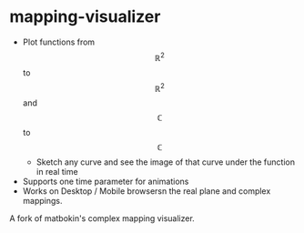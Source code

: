 # mapping-visualizer
- Plot functions from $$\mathbb{R}^2$$ to $$\mathbb{R}^2$$ and $$\mathbb{C}$$ to $$\mathbb{C}$$
    - Sketch any curve and see the image of that curve under the function in real time
- Supports one time parameter for animations
- Works on Desktop / Mobile browsersn the real plane and complex mappings.

A fork of matbokin's complex mapping visualizer.
